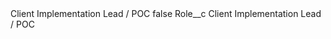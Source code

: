 <?xml version="1.0" encoding="UTF-8"?>
<CustomMetadata xmlns="http://soap.sforce.com/2006/04/metadata" xmlns:xsi="http://www.w3.org/2001/XMLSchema-instance" xmlns:xsd="http://www.w3.org/2001/XMLSchema">
    <label>Client Implementation Lead / POC</label>
    <protected>false</protected>
    <values>
        <field>Role__c</field>
        <value xsi:type="xsd:string">Client Implementation Lead / POC</value>
    </values>
</CustomMetadata>
